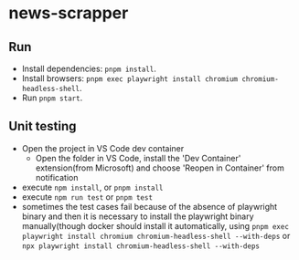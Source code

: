 # news-scrapper

## Run
- Install dependencies: `pnpm install`.
- Install browsers: `pnpm exec playwright install chromium chromium-headless-shell`.
- Run `pnpm start`.

## Unit testing
 - Open the project in VS Code dev container
   - Open the folder in VS Code, install the 'Dev Container' extension(from Microsoft) and choose 'Reopen in Container' from notification
 - execute `npm install`, or `pnpm install`
 - execute `npm run test` or `pnpm test`
 - sometimes the test cases fail because of the absence of playwright binary and then it is necessary to install the playwright binary manually(though docker should install it automatically, using `pnpm exec playwright install chromium chromium-headless-shell --with-deps` or `npx playwright install chromium-headless-shell --with-deps`
